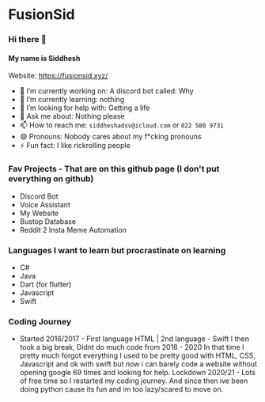 # FusionSid

### Hi there 👋

#### My name is Siddhesh

Website: https://fusionsid.xyz/

- 🔭 I’m currently working on: A discord bot called: Why
- 🌱 I’m currently learning: nothing
- 🤔 I’m looking for help with: Getting a life
- 💬 Ask me about: Nothing please
- 📫 How to reach me: ```siddheshadsv@icloud.com``` or ```022 580 9731```
- 😄 Pronouns: Nobody cares about my f*cking pronouns
- ⚡ Fun fact: I like rickrolling people

### Fav Projects - That are on this github page (I don't put everything on github)
- Discord Bot
- Voice Assistant
- My Website
- Bustop Database
- Reddit 2 Insta Meme Automation


### Languages I want to learn but procrastinate on learning
- C#
- Java
- Dart (for flutter)
- Javascript
- Swift

### Coding Journey
- Started 2016/2017 - First language HTML | 2nd language - Swift
I then took a big break, Didnt do much code from 2018 - 2020
In that time I pretty much forgot everything
I used to be pretty good with HTML, CSS, Javascript and ok with swift but now i can barely code a website without opening google 69 times and looking for help.
Lockdown 2020/21 - Lots of free time so I restarted my coding journey.
And since then ive been doing python cause its fun and im too lazy/scared to move on.
